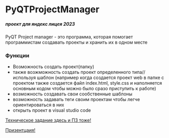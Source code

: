 # PyQTProjectManager
##### проект для яндекс лицея 2023
PyQT Project manager - это программа, которая помогает программистам создавать проекты и хранить их в одном месте
### Функции
- Возможность создать проект(папку)
- также возжможность создать проект определенного типа//используя шаблон (например когда создается проект web в папке с проектом также создается файл index.html, style.css и наполняется основным кодом чтобы можно было сразо приступить к работе)
- возможность создавать свои сообственные шаблоны
- возможность задавать теги своим проектам чтобы легче ориентироваться в них
- открыть проект в visual studio code

[Техническое задание здесь и ПЗ тоже!](https://hammerhead-celery-f0f.notion.site/PYQT-Project-Manager-0eb15a87d7644d8b8db04d1ce42a669c?pvs=4)

[Призентцаия!](https://docs.google.com/presentation/d/1E1CEVpTwqq2GsnnP9lAWl4Ch0lT47DYr7Mqj0oqj0Qc/edit?usp=sharing)
